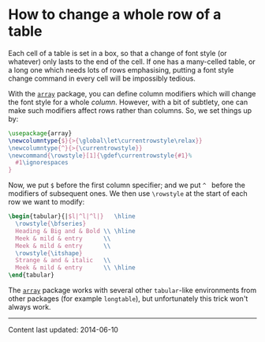 # How to change a whole row of a table

Each cell of a table is set in a box, so that a change of font style
(or whatever) only lasts to the end of the cell.  If one has a
many-celled table, or a long one which needs lots of rows emphasising,
putting a font style change command in every cell will be impossibly
tedious.

With the [`array`](http://ctan.org/pkg/array) package, you can define column modifiers
which will change the font style for a whole _column_.  However,
with a bit of subtlety, one can make such modifiers affect rows rather
than columns.  So, we set things up by:
```latex
\usepackage{array}
\newcolumntype{$}{>{\global\let\currentrowstyle\relax}}
\newcolumntype{^}{>{\currentrowstyle}}
\newcommand{\rowstyle}[1]{\gdef\currentrowstyle{#1}%
  #1\ignorespaces
}
```
Now, we put `$` before the first column specifier; and we
put `^ `
before the modifiers of subsequent ones.  We then use `\rowstyle` at
the start of each row we want to modify:
```latex
\begin{tabular}{|$l|^l|^l|}   \hline
  \rowstyle{\bfseries}
  Heading & Big and & Bold \\ \hline
  Meek & mild & entry      \\
  Meek & mild & entry      \\
  \rowstyle{\itshape}
  Strange & and & italic   \\
  Meek & mild & entry      \\ \hline
\end{tabular}
```
The [`array`](http://ctan.org/pkg/array) package works with several other
`tabular`-like environments from other packages (for
example `longtable`), but unfortunately this trick won't
always work.


----

Content last updated: 2014-06-10
